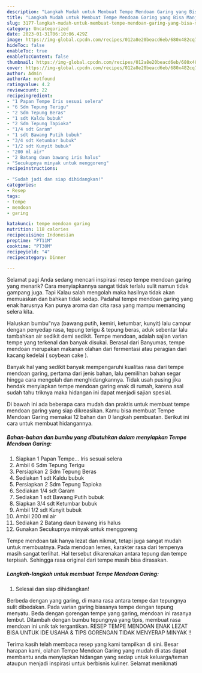 ```yaml
---
description: "Langkah Mudah untuk Membuat Tempe Mendoan Garing yang Bisa Manjain Lidah, Buat Buka Puasa Enak Banget"
title: "Langkah Mudah untuk Membuat Tempe Mendoan Garing yang Bisa Manjain Lidah, Buat Buka Puasa Enak Banget"
slug: 3177-langkah-mudah-untuk-membuat-tempe-mendoan-garing-yang-bisa-manjain-lidah-buat-buka-puasa-enak-banget
category: Uncategorized
date: 2023-01-31T06:10:06.429Z
image: https://img-global.cpcdn.com/recipes/012a8e20beacd6eb/680x482cq70/tempe-mendoan-garing-foto-resep-utama.jpg
hideToc: false
enableToc: true
enableTocContent: false
thumbnail: https://img-global.cpcdn.com/recipes/012a8e20beacd6eb/680x482cq70/tempe-mendoan-garing-foto-resep-utama.jpg
cover: https://img-global.cpcdn.com/recipes/012a8e20beacd6eb/680x482cq70/tempe-mendoan-garing-foto-resep-utama.jpg
author: Admin
authorAv: notfound
ratingvalue: 4.2
reviewcount: 22
recipeingredient:
- "1 Papan Tempe Iris sesuai selera"
- "6 Sdm Tepung Terigu"
- "2 Sdm Tepung Beras"
- "1 sdt Kaldu bubuk"
- "2 Sdm Tepung Tapioka"
- "1/4 sdt Garam"
- "1 sdt Bawang Putih bubuk"
- "3/4 sdt Ketumbar bubuk"
- "1/2 sdt Kunyit bubuk"
- "200 ml air"
- "2 Batang daun bawang iris halus"
- "Secukupnya minyak untuk menggoreng"
recipeinstructions:

- "Sudah jadi dan siap dihidangkan!"
categories:
- Resep
tags:
- tempe
- mendoan
- garing

katakunci: tempe mendoan garing 
nutrition: 118 calories
recipecuisine: Indonesian
preptime: "PT11M"
cooktime: "PT30M"
recipeyield: "4"
recipecategory: Dinner

---
```



Selamat pagi Anda sedang mencari inspirasi resep tempe mendoan garing yang menarik? Cara menyiapkannya sangat tidak terlalu sulit namun tidak gampang juga. Tapi Kalau salah mengolah maka hasilnya tidak akan memuaskan dan bahkan tidak sedap. Padahal tempe mendoan garing yang enak harusnya Kan punya aroma dan cita rasa yang mampu memancing selera kita.


Haluskan bumbu&#34;nya (bawang putih, kemiri, ketumbar, kunyit) lalu campur dengan penyedap rasa, tepung terigu &amp; tepung beras, aduk sebentar lalu tambahkan air sedikit demi sedikit. Tempe mendoan, adalah sajian varian tempe yang terkenal dan banyak disukai. Berasal dari Banyumas, tempe mendoan merupakan makanan olahan dari fermentasi atau peragian dari kacang kedelai ( soybean cake ).

Banyak hal yang sedikit banyak mempengaruhi kualitas rasa dari tempe mendoan garing, pertama dari jenis bahan, lalu pemilihan bahan segar hingga cara mengolah dan menghidangkannya. Tidak usah pusing jika hendak menyiapkan tempe mendoan garing enak di rumah, karena asal sudah tahu triknya maka hidangan ini dapat menjadi sajian spesial.


Di bawah ini ada beberapa cara mudah dan praktis untuk membuat tempe mendoan garing yang siap dikreasikan. Kamu bisa membuat Tempe Mendoan Garing memakai 12 bahan dan 0 langkah pembuatan. Berikut ini cara untuk membuat hidangannya.

<!--inarticleads1-->

##### Bahan-bahan dan bumbu yang dibutuhkan dalam menyiapkan Tempe Mendoan Garing:

1. Siapkan 1 Papan Tempe... Iris sesuai selera
1. Ambil 6 Sdm Tepung Terigu
1. Persiapkan 2 Sdm Tepung Beras
1. Sediakan 1 sdt Kaldu bubuk
1. Persiapkan 2 Sdm Tepung Tapioka
1. Sediakan 1/4 sdt Garam
1. Sediakan 1 sdt Bawang Putih bubuk
1. Siapkan 3/4 sdt Ketumbar bubuk
1. Ambil 1/2 sdt Kunyit bubuk
1. Ambil 200 ml air
1. Sediakan 2 Batang daun bawang iris halus
1. Gunakan Secukupnya minyak untuk menggoreng


Tempe mendoan tak hanya lezat dan nikmat, tetapi juga sangat mudah untuk membuatnya. Pada mendoan lemes, karakter rasa dari tempenya masih sangat terlihat. Hal tersebut dikarenakan antara tepung dan tempe terpisah. Sehingga rasa original dari tempe masih bisa dirasakan. 

<!--inarticleads2-->

##### Langkah-langkah untuk membuat Tempe Mendoan Garing:


1. Selesai dan siap dihidangkan!

Berbeda dengan yang garing, di mana rasa antara tempe dan tepungnya sulit dibedakan. Pada varian garing biasanya tempe dengan tepung menyatu. Beda dengan gorengan tempe yang garing, mendoan ini rasanya lembut. Ditambah dengan bumbu tepungnya yang tipis, membuat rasa mendoan ini unik tak tergantikan. RESEP TEMPE MENDOAN ENAK LEZAT BISA UNTUK IDE USAHA &amp; TIPS GORENGAN TIDAK MENYERAP MINYAK !! 

Terima kasih telah membaca resep yang kami tampilkan di sini. Besar harapan kami, olahan Tempe Mendoan Garing yang mudah di atas dapat membantu anda menyiapkan hidangan yang sedap untuk keluarga/teman ataupun menjadi inspirasi untuk berbisnis kuliner. Selamat menikmati
